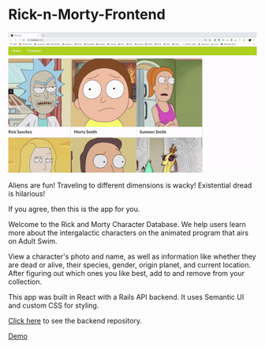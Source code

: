 # Rick-n-Morty-Frontend

![rm-demo](/rm-front/rm-demo.gif)

Aliens are fun!
Traveling to different dimensions is wacky!
Existential dread is hilarious!

If you agree, then this is the app for you.

Welcome to the Rick and Morty Character Database. We help users learn more about the intergalactic characters on the animated program that airs on Adult Swim.

View a character's photo and name, as well as information like whether they are dead or alive, their species, gender, origin planet, and current location. After figuring out which ones you like best, add to and remove from your collection.

This app was built in React with a Rails API backend. It uses Semantic UI and custom CSS for styling.

[Click here](https://github.com/cristina-cristobal/Rick-n-Morty-Backend) to see the backend repository.

[Demo](https://youtu.be/PWApYk5F8IQ)
